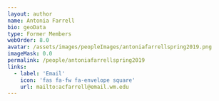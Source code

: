 ```yaml
---
layout: author
name: Antonia Farrell
bio: geoData
type: Former Members
webOrder: 8.0
avatar: /assets/images/peopleImages/antoniafarrellspring2019.png
imageMask: 0.0
permalink: /people/antoniafarrellspring2019
links:
  - label: 'Email'
    icon: 'fas fa-fw fa-envelope square'
    url: mailto:acfarrell@email.wm.edu
---
```

